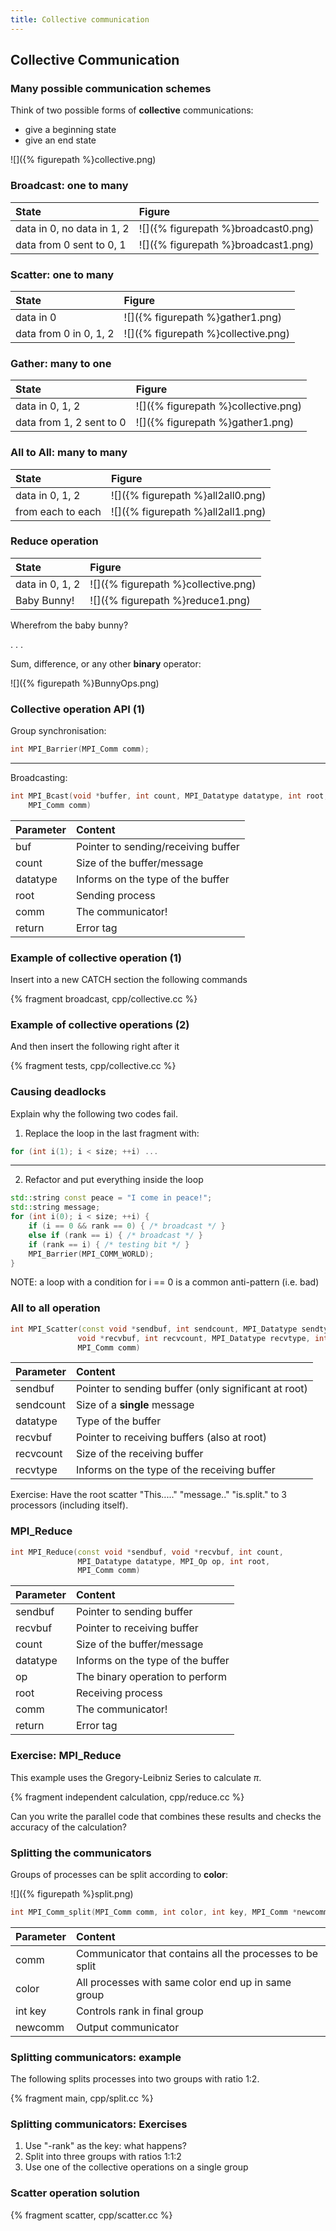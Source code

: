 ```yaml
---
title: Collective communication
---
```


## Collective Communication

### Many possible communication schemes

Think of two possible forms of **collective** communications:

- give a beginning state
- give an end state

![]({% figurepath %}collective.png)

### Broadcast: one to many

| State                      | Figure                              |
|:---------------------------|:------------------------------------|
| data in 0, no data in 1, 2 | ![]({% figurepath %}broadcast0.png) |
| data from 0 sent to 0, 1   | ![]({% figurepath %}broadcast1.png) |

### Scatter: one to many

| State                  | Figure                              |
|:-----------------------|:------------------------------------|
| data in 0              | ![]({% figurepath %}gather1.png)    |
| data from 0 in 0, 1, 2 | ![]({% figurepath %}collective.png) |

### Gather: many to one

| State                    | Figure                              |
|:-------------------------|:------------------------------------|
| data in 0, 1, 2          | ![]({% figurepath %}collective.png) |
| data from 1, 2 sent to 0 | ![]({% figurepath %}gather1.png)    |

### All to All: many to many

| State             | Figure                            |
|:------------------|:----------------------------------|
| data in 0, 1, 2   | ![]({% figurepath %}all2all0.png) |
| from each to each | ![]({% figurepath %}all2all1.png) |

### Reduce operation

| State           | Figure                              |
|:----------------|:------------------------------------|
| data in 0, 1, 2 | ![]({% figurepath %}collective.png) |
| Baby Bunny!     | ![]({% figurepath %}reduce1.png)    |

Wherefrom the baby bunny?

. . .

Sum, difference, or any other **binary** operator:

![]({% figurepath %}BunnyOps.png)

### Collective operation API (1)

Group synchronisation:

``` cpp
int MPI_Barrier(MPI_Comm comm);
```

---

Broadcasting:

``` cpp
int MPI_Bcast(void *buffer, int count, MPI_Datatype datatype, int root,
    MPI_Comm comm)
```

| Parameter | Content                             |
|:----------|:------------------------------------|
| buf       | Pointer to sending/receiving buffer |
| count     | Size of the buffer/message          |
| datatype  | Informs on the type of the buffer   |
| root      | Sending process                     |
| comm      | The communicator!                   |
| return    | Error tag                           |

### Example of collective operation (1)

Insert into a new CATCH section the following commands

{% fragment broadcast, cpp/collective.cc %}

### Example of collective operations (2)

And then insert the following right after it

{% fragment tests, cpp/collective.cc %}

### Causing deadlocks

Explain why the following two codes fail.

1. Replace the loop in the last fragment with:

``` cpp
for (int i(1); i < size; ++i) ...
```

---

2. Refactor and put everything inside the loop

``` cpp
std::string const peace = "I come in peace!";
std::string message;
for (int i(0); i < size; ++i) {
    if (i == 0 && rank == 0) { /* broadcast */ }
    else if (rank == i) { /* broadcast */ }
    if (rank == i) { /* testing bit */ }
    MPI_Barrier(MPI_COMM_WORLD);
}
```

NOTE: a loop with a condition for i == 0 is a common anti-pattern (i.e. bad)


### All to all operation

``` cpp
int MPI_Scatter(const void *sendbuf, int sendcount, MPI_Datatype sendtype,
               void *recvbuf, int recvcount, MPI_Datatype recvtype, int root,
               MPI_Comm comm)
```

| Parameter | Content                                              |
|:----------|:-----------------------------------------------------|
| sendbuf   | Pointer to sending buffer (only significant at root) |
| sendcount | Size of a **single** message                           |
| datatype  | Type of the buffer                                   |
| recvbuf   | Pointer to receiving buffers (also at root)          |
| recvcount | Size of the receiving buffer                         |
| recvtype  | Informs on the type of the receiving buffer          |

Exercise:
    Have the root scatter "This....." "message.." "is.split." to 3 processors
    (including itself).


### MPI_Reduce

``` cpp
int MPI_Reduce(const void *sendbuf, void *recvbuf, int count,
               MPI_Datatype datatype, MPI_Op op, int root,
               MPI_Comm comm)
```

| Parameter | Content                             |
|:----------|:------------------------------------|
| sendbuf   | Pointer to sending buffer           |
| recvbuf   | Pointer to receiving buffer         |
| count     | Size of the buffer/message          |
| datatype  | Informs on the type of the buffer   |
| op        | The binary operation to perform     |
| root      | Receiving process                   |
| comm      | The communicator!                   |
| return    | Error tag                           |


### Exercise: MPI_Reduce

This example uses the Gregory-Leibniz Series to calculate $\pi$.

{% fragment independent calculation, cpp/reduce.cc %}

Can you write the parallel code that combines these results
and checks the accuracy of the calculation?

### Splitting the communicators

Groups of processes can be split according to **color**:

![]({% figurepath %}split.png)

``` cpp
int MPI_Comm_split(MPI_Comm comm, int color, int key, MPI_Comm *newcomm)
```

| Parameter | Content                                                  |
|:----------|:---------------------------------------------------------|
| comm      | Communicator that contains all the processes to be split |
| color     | All processes with same color end up in same group       |
| int key   | Controls rank in final group                             |
| newcomm   | Output communicator                                      |

### Splitting communicators: example

The following splits processes into two groups with ratio 1:2.

{% fragment main, cpp/split.cc %}


### Splitting communicators: Exercises

1. Use "-rank" as the key: what happens?
2. Split into three groups with ratios 1:1:2
3. Use one of the collective operations on a single group


### Scatter operation solution

{% fragment scatter, cpp/scatter.cc %}
